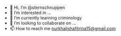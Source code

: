 - 👋 Hi, I’m @sternschnuppen
- 👀 I’m interested in ...
- 🌱 I’m currently learning criminology
- 💞️ I’m looking to collaborate on ...
- 📫 How to reach me nurkhalishafitrina15@gmail.com 

<!---
sternschnuppen/sternschnuppen is a ✨ special ✨ repository because its `README.md` (this file) appears on your GitHub profile.
You can click the Preview link to take a look at your changes.
--->
